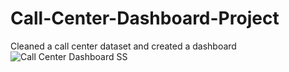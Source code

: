 # Call-Center-Dashboard-Project
Cleaned a call center dataset and created a dashboard
![Call Center Dashboard SS](https://github.com/Skwin1/Call-Center-Dashboard-Project/assets/107655244/919e3e56-56a5-4b4c-be81-0754d834a1e4)
